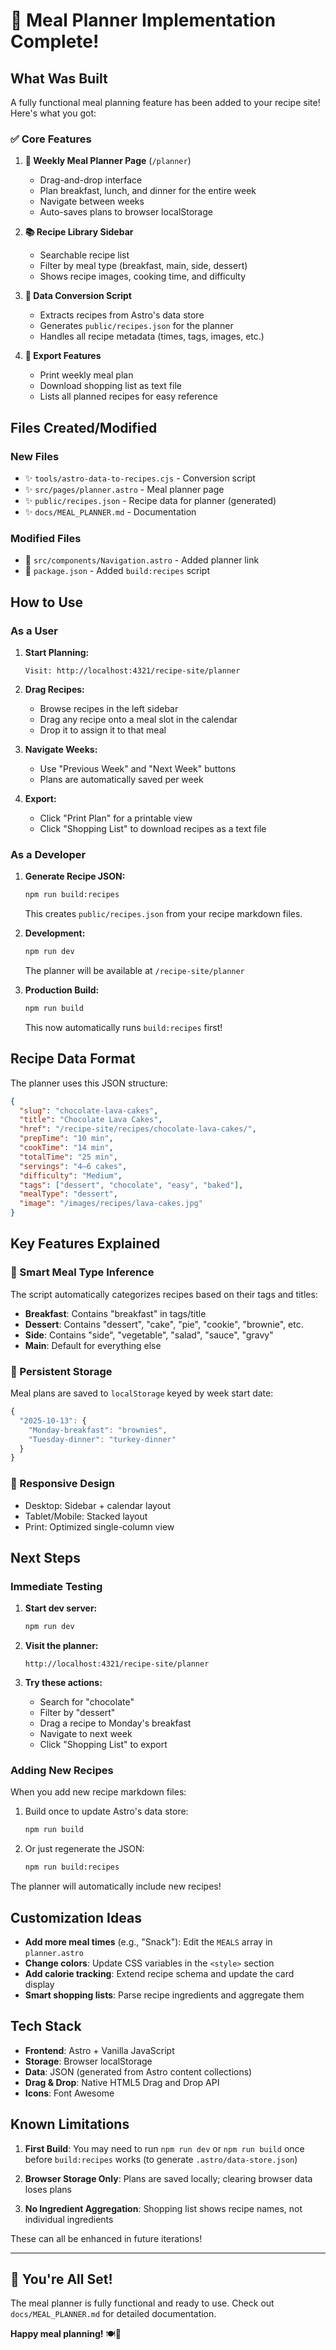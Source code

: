 # 🎉 Meal Planner Implementation Complete!

## What Was Built

A fully functional meal planning feature has been added to your recipe site! Here's what you got:

### ✅ Core Features

1. **📅 Weekly Meal Planner Page** (`/planner`)
   - Drag-and-drop interface
   - Plan breakfast, lunch, and dinner for the entire week
   - Navigate between weeks
   - Auto-saves plans to browser localStorage

2. **📚 Recipe Library Sidebar**
   - Searchable recipe list
   - Filter by meal type (breakfast, main, side, dessert)
   - Shows recipe images, cooking time, and difficulty

3. **🔧 Data Conversion Script**
   - Extracts recipes from Astro's data store
   - Generates `public/recipes.json` for the planner
   - Handles all recipe metadata (times, tags, images, etc.)

4. **📝 Export Features**
   - Print weekly meal plan
   - Download shopping list as text file
   - Lists all planned recipes for easy reference

## Files Created/Modified

### New Files
- ✨ `tools/astro-data-to-recipes.cjs` - Conversion script
- ✨ `src/pages/planner.astro` - Meal planner page
- ✨ `public/recipes.json` - Recipe data for planner (generated)
- ✨ `docs/MEAL_PLANNER.md` - Documentation

### Modified Files
- 🔧 `src/components/Navigation.astro` - Added planner link
- 🔧 `package.json` - Added `build:recipes` script

## How to Use

### As a User

1. **Start Planning:**
   ```
   Visit: http://localhost:4321/recipe-site/planner
   ```

2. **Drag Recipes:**
   - Browse recipes in the left sidebar
   - Drag any recipe onto a meal slot in the calendar
   - Drop it to assign it to that meal

3. **Navigate Weeks:**
   - Use "Previous Week" and "Next Week" buttons
   - Plans are automatically saved per week

4. **Export:**
   - Click "Print Plan" for a printable view
   - Click "Shopping List" to download recipes as a text file

### As a Developer

1. **Generate Recipe JSON:**
   ```bash
   npm run build:recipes
   ```
   This creates `public/recipes.json` from your recipe markdown files.

2. **Development:**
   ```bash
   npm run dev
   ```
   The planner will be available at `/recipe-site/planner`

3. **Production Build:**
   ```bash
   npm run build
   ```
   This now automatically runs `build:recipes` first!

## Recipe Data Format

The planner uses this JSON structure:

```json
{
  "slug": "chocolate-lava-cakes",
  "title": "Chocolate Lava Cakes",
  "href": "/recipe-site/recipes/chocolate-lava-cakes/",
  "prepTime": "10 min",
  "cookTime": "14 min",
  "totalTime": "25 min",
  "servings": "4–6 cakes",
  "difficulty": "Medium",
  "tags": ["dessert", "chocolate", "easy", "baked"],
  "mealType": "dessert",
  "image": "/images/recipes/lava-cakes.jpg"
}
```

## Key Features Explained

### 🎯 Smart Meal Type Inference
The script automatically categorizes recipes based on their tags and titles:
- **Breakfast**: Contains "breakfast" in tags/title
- **Dessert**: Contains "dessert", "cake", "pie", "cookie", "brownie", etc.
- **Side**: Contains "side", "vegetable", "salad", "sauce", "gravy"
- **Main**: Default for everything else

### 💾 Persistent Storage
Meal plans are saved to `localStorage` keyed by week start date:
```javascript
{
  "2025-10-13": {
    "Monday-breakfast": "brownies",
    "Tuesday-dinner": "turkey-dinner"
  }
}
```

### 🎨 Responsive Design
- Desktop: Sidebar + calendar layout
- Tablet/Mobile: Stacked layout
- Print: Optimized single-column view

## Next Steps

### Immediate Testing

1. **Start dev server:**
   ```bash
   npm run dev
   ```

2. **Visit the planner:**
   ```
   http://localhost:4321/recipe-site/planner
   ```

3. **Try these actions:**
   - Search for "chocolate"
   - Filter by "dessert"
   - Drag a recipe to Monday's breakfast
   - Navigate to next week
   - Click "Shopping List" to export

### Adding New Recipes

When you add new recipe markdown files:

1. Build once to update Astro's data store:
   ```bash
   npm run build
   ```

2. Or just regenerate the JSON:
   ```bash
   npm run build:recipes
   ```

The planner will automatically include new recipes!

## Customization Ideas

- **Add more meal times** (e.g., "Snack"): Edit the `MEALS` array in `planner.astro`
- **Change colors**: Update CSS variables in the `<style>` section
- **Add calorie tracking**: Extend recipe schema and update the card display
- **Smart shopping lists**: Parse recipe ingredients and aggregate them

## Tech Stack

- **Frontend**: Astro + Vanilla JavaScript
- **Storage**: Browser localStorage
- **Data**: JSON (generated from Astro content collections)
- **Drag & Drop**: Native HTML5 Drag and Drop API
- **Icons**: Font Awesome

## Known Limitations

1. **First Build**: You may need to run `npm run dev` or `npm run build` once before `build:recipes` works (to generate `.astro/data-store.json`)

2. **Browser Storage Only**: Plans are saved locally; clearing browser data loses plans

3. **No Ingredient Aggregation**: Shopping list shows recipe names, not individual ingredients

These can all be enhanced in future iterations!

---

## 🎊 You're All Set!

The meal planner is fully functional and ready to use. Check out `docs/MEAL_PLANNER.md` for detailed documentation.

**Happy meal planning!** 🍽️📅



